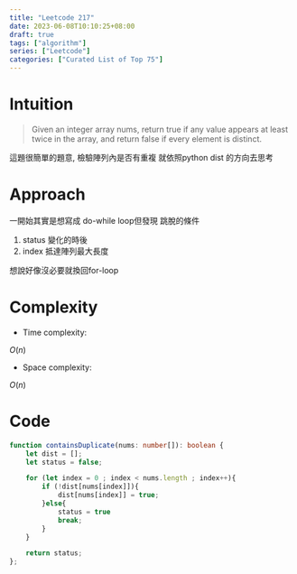 ```yaml
---
title: "Leetcode 217"
date: 2023-06-08T10:10:25+08:00
draft: true
tags: ["algorithm"]
series: ["Leetcode"]
categories: ["Curated List of Top 75"]
---
```


# Intuition
<!-- Describe your first thoughts on how to solve this problem. -->
> Given an integer array nums, return true if any value appears at least twice in the array, and return false if every element is distinct.

這題很簡單的題意, 檢驗陣列內是否有重複
就依照python dist 的方向去思考
# Approach
<!-- Describe your approach to solving the problem. -->
一開始其實是想寫成 do-while loop但發現
跳脫的條件
1. status 變化的時後
2. index 抵達陣列最大長度

想說好像沒必要就換回for-loop

# Complexity
- Time complexity:
<!-- Add your time complexity here, e.g. $$O(n)$$ -->
$O(n)$

- Space complexity:
<!-- Add your space complexity here, e.g. $$O(n)$$ -->
$O(n)$


# Code
```typescript
function containsDuplicate(nums: number[]): boolean {
    let dist = [];
    let status = false;

    for (let index = 0 ; index < nums.length ; index++){
        if (!dist[nums[index]]){
            dist[nums[index]] = true;
        }else{
            status = true
            break;
        }
    }

    return status;
};
```